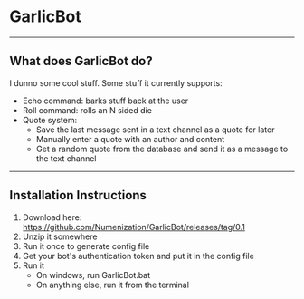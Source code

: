 # GarlicBot
---
## What does GarlicBot do?
I dunno some cool stuff.
Some stuff it currently supports:
- Echo command: barks stuff back at the user
- Roll command: rolls an N sided die
- Quote system:
  - Save the last message sent in a text channel as a quote for later
  - Manually enter a quote with an author and content
  - Get a random quote from the database and send it as a message to the text channel
---
## Installation Instructions
1. Download here: https://github.com/Numenization/GarlicBot/releases/tag/0.1
2. Unzip it somewhere
3. Run it once to generate config file
4. Get your bot's authentication token and put it in the config file
5. Run it
   - On windows, run GarlicBot.bat
   - On anything else, run it from the terminal